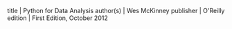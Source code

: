title     | Python for Data Analysis
author(s) | Wes McKinney
publisher | O'Reilly
edition   | First Edition, October 2012